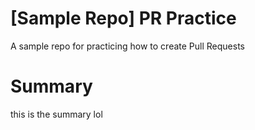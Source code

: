 # [Sample Repo] PR Practice
A sample repo for practicing how to create Pull Requests


# Summary 
this is the summary lol
